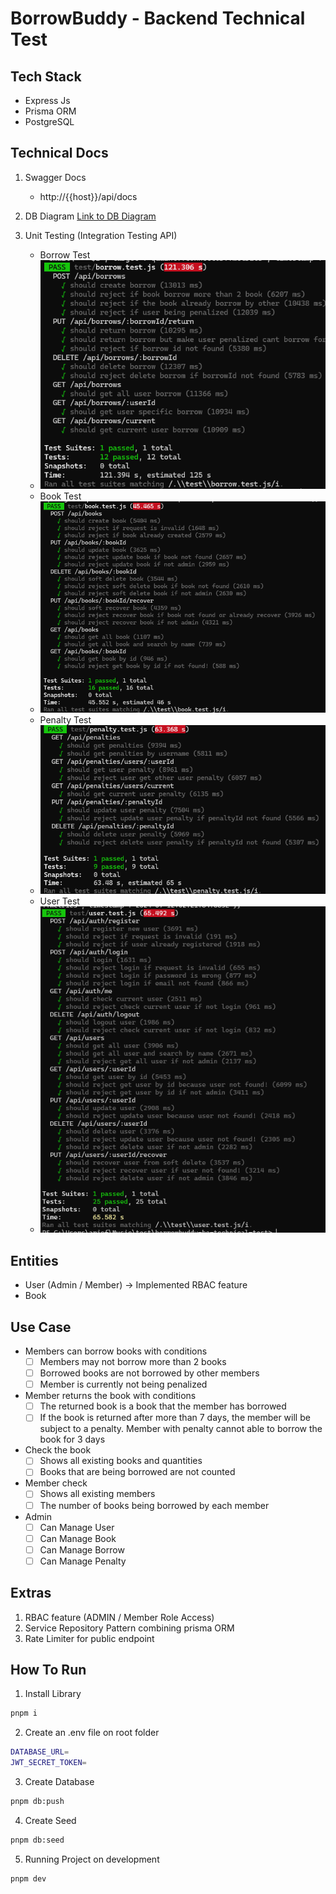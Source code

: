 # BorrowBuddy - Backend Technical Test

## Tech Stack

- Express Js
- Prisma ORM
- PostgreSQL

## Technical Docs

1. Swagger Docs

   - http://{{host}}/api/docs

2. DB Diagram
   [Link to DB Diagram](https://dbdiagram.io/d/BorrowBuddy-Backend-technical-test-668cc1009939893dae669684)

3. Unit Testing (Integration Testing API)

   - Borrow Test
   - ![Borrow Test](/test/example/borrow-test.png)
   - Book Test
   - ![Book Test](/test/example/book-test.png)
   - Penalty Test
   - ![Penalty Test](/test/example/penalty-test.png)
   - User Test
   - ![User Test](/test/example/user-test.png)

## Entities

- User (Admin / Member) -> Implemented RBAC feature
- Book

## Use Case

- Members can borrow books with conditions
  - [ ] Members may not borrow more than 2 books
  - [ ] Borrowed books are not borrowed by other members
  - [ ] Member is currently not being penalized
- Member returns the book with conditions
  - [ ] The returned book is a book that the member has borrowed
  - [ ] If the book is returned after more than 7 days, the member will be subject to a penalty. Member with penalty cannot able to borrow the book for 3 days
- Check the book
  - [ ] Shows all existing books and quantities
  - [ ] Books that are being borrowed are not counted
- Member check
  - [ ] Shows all existing members
  - [ ] The number of books being borrowed by each member
- Admin
  - [ ] Can Manage User
  - [ ] Can Manage Book
  - [ ] Can Manage Borrow
  - [ ] Can Manage Penalty

## Extras

1. RBAC feature (ADMIN / Member Role Access)
2. Service Repository Pattern combining prisma ORM
3. Rate Limiter for public endpoint

## How To Run

1. Install Library

```bash
pnpm i
```

2. Create an .env file on root folder

```bash
DATABASE_URL=
JWT_SECRET_TOKEN=
```

3. Create Database

```bash
pnpm db:push
```

4. Create Seed

```bash
pnpm db:seed
```

5. Running Project on development

```bash
pnpm dev
```
